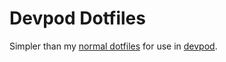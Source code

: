 # Devpod Dotfiles

Simpler than my [normal dotfiles](https://github.com/mikedfunk/dots) for use in [devpod](https://devpod.sh/).
